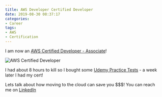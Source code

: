 ```yaml
---
title: AWS Developer Certified Developer
date: 2019-08-30 08:37:17
categories:
- Career
tags:
- AWS
- Certification
---
```


I am now an [AWS Certified Developer - Associate](https://www.certmetrics.com/amazon/public/badge.aspx?i=2&t=c&d=2019-08-29&ci=AWS00430147)!

![AWS Certified Developer](aws-certified-developer.png)

I had about 8 hours to kill so I bought some [Udemy Practice Tests](https://www.udemy.com/share/101WNqBEYadVtVRng=/) - a week later I had my cert!

Lets talk about how moving to the cloud can save you $$$! You can reach me on   [LinkedIn](https://www.linkedin.com/in/ibliskavka)
